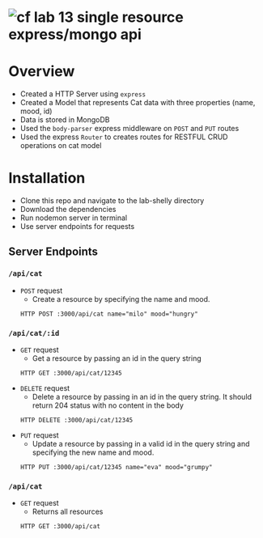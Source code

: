 ![cf](https://i.imgur.com/7v5ASc8.png) lab 13 single resource express/mongo api
======

# Overview
  * Created a HTTP Server using `express`
  * Created a Model that represents Cat data with three properties (name, mood, id)
  * Data is stored in MongoDB
  * Used the `body-parser` express middleware on `POST` and `PUT` routes
  * Used the express `Router` to creates routes for RESTFUL CRUD operations on cat model

# Installation
  * Clone this repo and navigate to the lab-shelly directory
  * Download the dependencies
  * Run nodemon server in terminal
  * Use server endpoints for requests

## Server Endpoints
### `/api/cat`
  * `POST` request
    * Create a resource by specifying the name and mood.
    ```
    HTTP POST :3000/api/cat name="milo" mood="hungry"
    ```
### `/api/cat/:id`
  * `GET` request
    * Get a resource by passing an id in the query string
    ```
    HTTP GET :3000/api/cat/12345
    ```
  * `DELETE` request
    * Delete a resource by passing in an id in the query string. It should return 204 status with no content in the body
    ```
    HTTP DELETE :3000/api/cat/12345
    ```
  * `PUT` request
    * Update a resource by passing in a valid id in the query string and specifying the new name and mood.
    ```
    HTTP PUT :3000/api/cat/12345 name="eva" mood="grumpy"
    ```
### `/api/cat`
* `GET` request
  * Returns all resources
  ```
  HTTP GET :3000/api/cat
  ```
